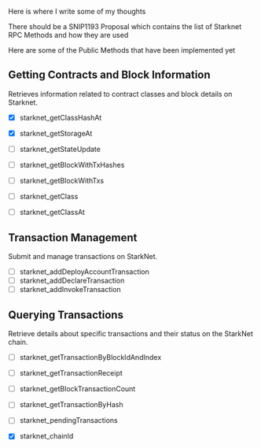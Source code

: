 Here is where I write some of my thoughts

There should be a SNIP1193 Proposal which contains the list of Starknet RPC Methods and how they are used

Here are some of the Public Methods that have been implemented yet


## Getting Contracts and Block Information

Retrieves information related to contract classes and block details on Starknet.


- [x] starknet_getClassHashAt
- [x] starknet_getStorageAt
- [ ] starknet_getStateUpdate
- [ ] starknet_getBlockWithTxHashes
- [ ] starknet_getBlockWithTxs
- [ ] starknet_getClass
- [ ] starknet_getClassAt


## Transaction Management  

Submit and manage transactions on StarkNet.

- [ ] starknet_addDeployAccountTransaction
- [ ] starknet_addDeclareTransaction
- [ ] starknet_addInvokeTransaction

## Querying Transactions

Retrieve details about specific transactions and their status on the StarkNet chain.

- [ ] starknet_getTransactionByBlockIdAndIndex
- [ ] starknet_getTransactionReceipt
- [ ] starknet_getBlockTransactionCount
- [ ] starknet_getTransactionByHash
- [ ] starknet_pendingTransactions


- [x] starknet_chainId